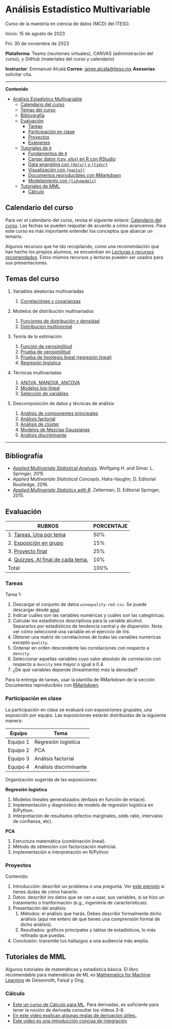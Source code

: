 # Análisis Estadístico Multivariable

Curso de la maestría en ciencia de datos (MCD) del ITESO.

Inicio: 15 de agosto de 2023

Fin: 30 de noviembre de 2023

**Plataforma**: Teams (reuniones virtuales), CANVAS (administración del curso), y GitHub (materiales del curso y calendario)

**Instructor**: Emmanuel Alcalá
**Correo**: <jaime.alcala@iteso.mx>
**Asesorías**: solicitar cita.

---

**Contenido**

- [Análisis Estadístico Multivariable](#análisis-estadístico-multivariable)
  - [Calendario del curso](#calendario-del-curso)
  - [Temas del curso](#temas-del-curso)
  - [Bibliografía](#bibliografía)
  - [Evaluación](#evaluación)
    - [Tareas](#tareas)
    - [Participación en clase](#participación-en-clase)
    - [Proyectos](#proyectos)
    - [Exámenes](#exámenes)
  - [Tutoriales de `R`](#tutoriales-de-r)
    - [Fundamentos de `R`](#fundamentos-de-r)
    - [Cargar datos (csv, xlsx) en R con RStudio](#cargar-datos-csv-xlsx-en-r-con-rstudio)
    - [Data wrangling con `{dplyr}` y `{tidyr}`](#data-wrangling-con-dplyr-y-tidyr)
    - [Visualización con `{ggplot}`](#visualización-con-ggplot)
    - [Documentos reproducibles con RMarkdown](#documentos-reproducibles-con-rmarkdown)
    - [Modelamiento con `{tidymodels}`](#modelamiento-con-tidymodels)
  - [Tutoriales de MML](#tutoriales-de-mml)
    - [Cálculo](#cálculo)

## Calendario del curso

Para ver el calendario del curso, revisa el siguiente enlace: [Calendario del curso](listas/calendario_del_curso_P.md). Las fechas se pueden reajustar de acuerdo a cómo avancemos. Para este curso es más importante entender los conceptos que abarcar un temario.

Algunos recursos que he ido recopilando, como una recomendación que han hecho los propios alumnos, se encuentran en [Lecturas y recursos recomendados](lecturas_recursos.md). Estos mismos recursos y lecturas pueden ser usados para sus presentaciones.

## Temas del curso

1. Variables aleatorias multivariadas

   1. [Correlaciónes y covarianzas](https://nbviewer.org/github/jealcalat/Analisis_multivariado/blob/main/1_variables_aleatorias_multivariadas/1.1_correlaciones_covarianzas.ipynb)

2. Modelos de distribución multivariados

   1. [Funciones de distribución y densidad](https://nbviewer.org/github/jealcalat/Analisis_multivariado/blob/main/2_modelos_multivariados/2.1_funciones_distribucion_densidad.ipynb)
   2. [Distribucion multinormal](https://nbviewer.org/github/jealcalat/Analisis_multivariado/blob/main/2_modelos_multivariados/2.2_distribucion_multinormal.ipynb)

3. Teoría de la estimación

   1. [Función de verosimilitud](https://nbviewer.org/github/jealcalat/Analisis_multivariado/blob/main/3_teoria_de_estimacion/3.1_funcion_verosimilitud.ipynb)
   2. [Prueba de verosimilitud](https://nbviewer.org/github/jealcalat/Analisis_multivariado/blob/main/3_teoria_de_estimacion/3.2_prueba_verosimilitud.ipynb)
   3. [Prueba de hipótesis lineal (regresión lineal)](https://nbviewer.org/github/jealcalat/Analisis_multivariado/blob/main/3_teoria_de_estimacion/3.3_prueba_hipotesis_lineal.ipynb)
   4. [Regresión logística](https://nbviewer.org/github/jealcalat/Analisis_multivariado/blob/main/3_teoria_de_estimacion/3.4_regresion_logistica.ipynb)

4. Técnicas multivariadas

   1. [ANOVA, MANOVA, ANCOVA](https://nbviewer.org/github/jealcalat/Analisis_multivariado/blob/main/4_tecnicas_multivariadas/4.1_anova_manova_ancova.ipynb)
   2. [Modelos log-lineal](https://nbviewer.org/github/jealcalat/Analisis_multivariado/blob/main/4_tecnicas_multivariadas/4.2_modelos_log-lineal.ipynb)
   3. [Selección de variables](https://nbviewer.org/github/jealcalat/Analisis_multivariado/blob/main/4_tecnicas_multivariadas/4.3_seleccion_de_variables)

5. Descomposición de datos y técnicas de análisis

   1. [Análisis de componentes principales](https://nbviewer.org/github/jealcalat/Analisis_multivariado/blob/main/5_descomposicion_datos_tecnicas/5.1_analisis_de_componentes_principales.ipynb)
   2. [Análisis factorial](https://nbviewer.org/github/jealcalat/Analisis_multivariado/blob/main/5_descomposicion_datos_tecnicas/5.2_analisis_factorial.ipynb)
   3. [Análisis de clúster](https://nbviewer.org/github/jealcalat/Analisis_multivariado/blob/main/5_descomposicion_datos_tecnicas/5.3_analisis_de_cluster.ipynb)
   4. [Modelos de Mezclas Gaussianas]()
   5. [Análisis discriminante](https://nbviewer.org/github/jealcalat/Analisis_multivariado/blob/main/5_descomposicion_datos_tecnicas/5.4_analisis_discriminante.ipynb)

---

## Bibliografía

- [_Applied Multivariate Statistical Analysis_](https://link.springer.com/content/pdf/10.1007/978-3-662-45171-7.pdf). Wolfgang H. and Simar. L. Springer, 2015
- _Applied Multivariate Statistical Concepts_. Hahs-Vaughn, D. Editorial Routledge, 2016.
- [_Applied Multivariate Statistics with R_](https://web.uniroma1.it/memotef/sites/default/files/file%20lezioni/102b_textbook.pdf). Zelterman, D. Editorial Springer, 2015.

## Evaluación

| RUBROS                                            | PORCENTAJE |
| ------------------------------------------------- | ---------- |
| 1. [Tareas. Una por tema](#tareas)                | 50%        |
| 2. [Exposición en grupo](#participación-en-clase) | 15%        |
| 3. [Proyecto final](#proyectos)                   | 25%        |
| 4. [Quizzes. Al final de cada tema.](#exámenes)   | 10%        |
| Total                                             | 100%       |

### Tareas

Tarea 1:

1. Descargar el conjunto de datos `winequality-red.csv`. Se puede descargar desde [aquí](https://archive.ics.uci.edu/dataset/186/wine+quality).
2. Indicar cuáles son las variables numéricas y cuáles son las categóricas.
3. Calcular los estadísticos descriptivos para la variable alcohol. Separarlos por estadísticos de tendencia central y de dispersión. Nota: ver cómo seleccioné una variable en el ejercicio de Iris.
4. Obtener una matriz de correlaciones de todas las variables numéricas excepto `quality`.
5. Ordenar en orden descendente las correlaciones con respecto a `density`.
6. Seleccionar aquellas variables cuyo valor absoluto de correlación con respecto a `density` sea mayor o igual a 0.4.
7. ¿De qué variables depende (linealmente) _más_ la densidad?

Para la entrega de tareas, usar la plantilla de RMarkdown de la sección Documentos reproducibles con [RMarkdown](#documentos-reproducibles-con-rmarkdown).

### Participación en clase

La participación en clase se evaluará con exposiciones grupales, una exposición por equipo. Las exposiciones estarán distribuidas de la siguiente manera:

| Equipo   | Tema                   |
| -------- | ---------------------- |
| Equipo 1 | Regresión logística    |
| Equipo 2 | PCA                    |
| Equipo 3 | Análisis factorial     |
| Equipo 4 | Análisis discriminante |

Organización sugerida de las exposiciones:

**Regresión logística**

1. Modelos lineales generalizados (énfasis en función de enlace).
2. Implementación y diagnóstico de modelo de regresión logística en R/Python.
3. Interpretación de resultados (efectos marginales, odds ratio, intervalos de confianza, etc).

**PCA**

1. Estructura matemática (combinación lineal).
2. Método de obtención con factorización matricial.
3. Implementación e interpretación en R/Python

### Proyectos

Contenido:

1. Introducción: describir un problema o una pregunta. Ver [este ejemplo]() si tienes dudas de cómo hacerlo.
2. Datos: describir los datos que se van a usar, sus variables, si se hizo un tratamiento o tranformación (e.g., ingeniería de características).
3. Presentación del análisis:
   1. Métodos: el análisis que harás. Debes describir formalmente dicho análisis (aquí me entero de que tienes una comprensión formal de dicho análisis).
   2. Resultados: gráficos principales y tablas de estadísticos, lo más refinado que puedas.
4. Conclusión: transmite tus hallazgos a una audiencia más amplia.


## Tutoriales de MML

Algunos tutoriales de matemáticas y estadística básica. El libro recomendable para matemáticas de ML es [Mathematics for Machine Learning](/refs/mml-book.pdf) de Deisenroth, Faisal y Ong.

### Cálculo

- [Este un curso de Cálculo para ML](https://www.youtube.com/watch?v=-J_GKa_2TPQ&list=PLiiljHvN6z193BBzS0Ln8NnqQmzimTW23&index=3). Para derivadas, es suficiente para tener la noción de derivada consultar los videos 3-8.
- [En este video explican algunas reglas de derivación útiles.](https://www.youtube.com/watch?v=aVNa-J8iB5I).
- [Este video es una introducción concisa de integración](https://www.youtube.com/watch?v=Ec-cGjh0Fr0)
